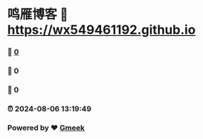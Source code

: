 # 鸣雁博客 :link: https://wx549461192.github.io 
### :page_facing_up: [0](https://wx549461192.github.io/tag.html) 
### :speech_balloon: 0 
### :hibiscus: 0 
### :alarm_clock: 2024-08-06 13:19:49 
### Powered by :heart: [Gmeek](https://github.com/Meekdai/Gmeek)
